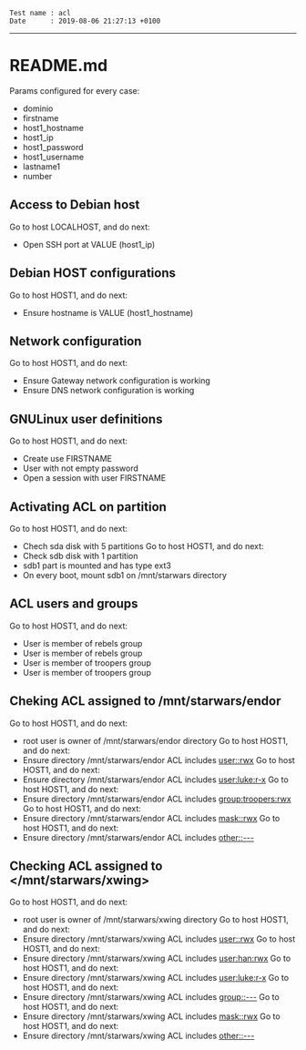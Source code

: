 ```
Test name : acl
Date      : 2019-08-06 21:27:13 +0100
```
---
# README.md

Params configured for every case:
* dominio
* firstname
* host1_hostname
* host1_ip
* host1_password
* host1_username
* lastname1
* number

## Access to Debian host

Go to host LOCALHOST, and do next:
* Open SSH port at VALUE (host1_ip)

## Debian HOST configurations

Go to host HOST1, and do next:
* Ensure hostname is VALUE (host1_hostname)

## Network configuration

Go to host HOST1, and do next:
* Ensure Gateway network configuration is working
* Ensure DNS network configuration is working

## GNULinux user definitions

Go to host HOST1, and do next:
* Create use FIRSTNAME
* User <FIRSTNAME> with not empty password 
* Open a session with user FIRSTNAME

## Activating ACL on partition

Go to host HOST1, and do next:
* Chech sda disk with 5 partitions
Go to host HOST1, and do next:
* Check sdb disk with 1 partition
* sdb1 part is mounted and has type ext3
* On every boot, mount sdb1 on /mnt/starwars directory

## ACL users and groups

Go to host HOST1, and do next:
* User <han> is member of rebels group
* User <luke> is member of rebels group
* User <trooper1> is member of troopers group
* User <trooper2> is member of troopers group

## Cheking ACL assigned to /mnt/starwars/endor

Go to host HOST1, and do next:
* root user is owner of /mnt/starwars/endor directory
Go to host HOST1, and do next:
* Ensure directory /mnt/starwars/endor ACL includes <user::rwx>
Go to host HOST1, and do next:
* Ensure directory /mnt/starwars/endor ACL includes <user:luke:r-x>
Go to host HOST1, and do next:
* Ensure directory /mnt/starwars/endor ACL includes <group:troopers:rwx>
Go to host HOST1, and do next:
* Ensure directory /mnt/starwars/endor ACL includes <mask::rwx>
Go to host HOST1, and do next:
* Ensure directory /mnt/starwars/endor ACL includes <other::--->

## Checking ACL assigned to </mnt/starwars/xwing>

Go to host HOST1, and do next:
* root user is owner of /mnt/starwars/xwing directory
Go to host HOST1, and do next:
* Ensure directory /mnt/starwars/xwing ACL includes <user::rwx>
Go to host HOST1, and do next:
* Ensure directory /mnt/starwars/xwing ACL includes <user:han:rwx>
Go to host HOST1, and do next:
* Ensure directory /mnt/starwars/xwing ACL includes <user:luke:r-x>
Go to host HOST1, and do next:
* Ensure directory /mnt/starwars/xwing ACL includes <group::--->
Go to host HOST1, and do next:
* Ensure directory /mnt/starwars/xwing ACL includes <mask::rwx>
Go to host HOST1, and do next:
* Ensure directory /mnt/starwars/xwing ACL includes <other::--->
